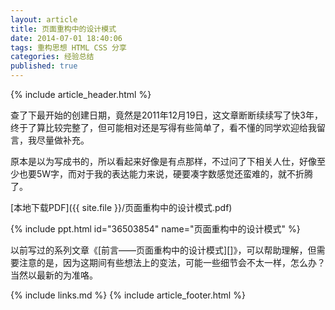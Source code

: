 ```yaml
---
layout: article
title: 页面重构中的设计模式
date: 2014-07-01 18:40:06
tags: 重构思想 HTML CSS 分享
categories: 经验总结
published: true
---
```


{% include article_header.html %}

查了下最开始的创建日期，竟然是2011年12月19日，这文章断断续续写了快3年，终于了算比较完整了，但可能相对还是写得有些简单了，看不懂的同学欢迎给我留言，我尽量做补充。

原本是以为写成书的，所以看起来好像是有点那样，不过问了下相关人仕，好像至少也要5W字，而对于我的表达能力来说，硬要凑字数感觉还蛮难的，就不折腾了。

[本地下载PDF]({{ site.file }}/页面重构中的设计模式.pdf)

{% include ppt.html id="36503854" name="页面重构中的设计模式" %}

以前写过的系列文章《[前言——页面重构中的设计模式][]》，可以帮助理解，但需要注意的是，因为这期间有些想法上的变法，可能一些细节会不太一样，怎么办？当然以最新的为准咯。

{% include links.md %}
{% include  article_footer.html %}